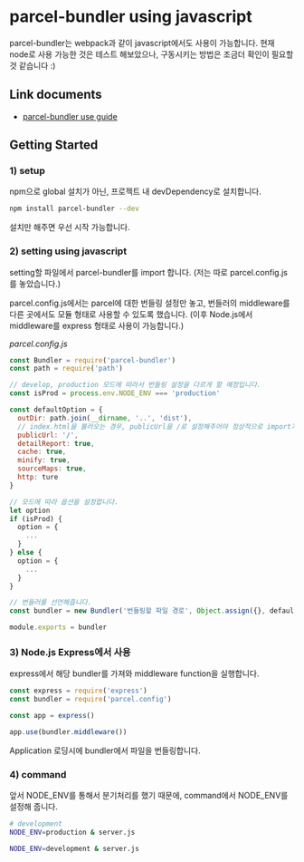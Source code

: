 # parcel-bundler using javascript

parcel-bundler는 webpack과 같이 javascript에서도 사용이 가능합니다.
현재 node로 사용 가능한 것은 테스트 해보았으나, 구동시키는 방법은 조금더 확인이 필요할 것 같습니다 :)

## Link documents
* [parcel-bundler use guide](./usage-guide.md)

## Getting Started

### 1) setup

npm으로 global 설치가 아닌, 프로젝트 내 devDependency로 설치합니다.

```bash
npm install parcel-bundler --dev
```

설치만 해주면 우선 시작 가능합니다.

### 2) setting using javascript

setting할 파일에서 parcel-bundler를 import 합니다. (저는 따로 parcel.config.js를 놓았습니다.)

parcel.config.js에서는 parcel에 대한 번들링 설정만 놓고, 번들러의 middleware를 다른 곳에서도 모듈 형태로 사용할 수 있도록 했습니다. (이후 Node.js에서 middleware를 express 형태로 사용이 가능합니다.)

*parcel.config.js*

```js
const Bundler = require('parcel-bundler')
const path = require('path')

// develop, production 모드에 따라서 번들링 설정을 다르게 할 예정입니다.
const isProd = process.env.NODE_ENV === 'production'

const defaultOption = {
  outDir: path.join(__dirname, '..', 'dist'),
  // index.html을 불러오는 경우, publicUrl을 /로 설정해주어야 정상적으로 import가 가능했습니다.
  publicUrl: '/',
  detailReport: true,
  cache: true,
  minify: true,
  sourceMaps: true,
  http: ture
}

// 모드에 따라 옵션을 설정합니다.
let option
if (isProd) {
  option = {
    ...
  }
} else {
  option = {
    ...
  }
}

// 번들러를 선언해줍니다.
const bundler = new Bundler('번들링할 파일 경로', Object.assign({}, defaultOption, option))

module.exports = bundler

```

### 3) Node.js Express에서 사용

express에서 해당 bundler를 가져와 middleware function을 실행합니다.

```js
const express = require('express')
const bundler = require('parcel.config')

const app = express()

app.use(bundler.middleware())
```

Application 로딩시에 bundler에서 파일을 번들링합니다.

### 4) command

앞서 NODE_ENV를 통해서 분기처리를 했기 때문에, command에서 NODE_ENV를 설정해 줍니다.

```bash
# development
NODE_ENV=production & server.js

NODE_ENV=development & server.js
```